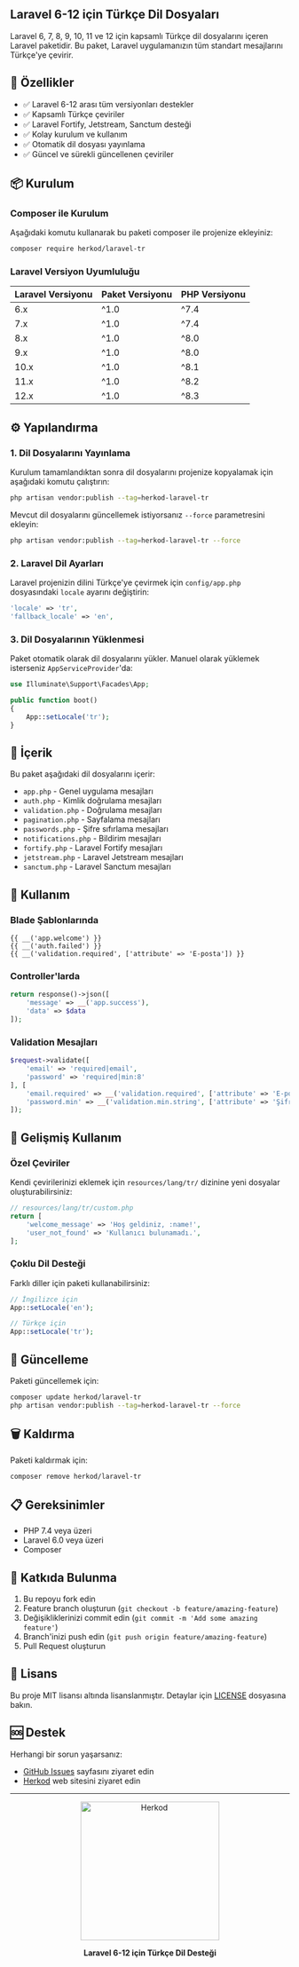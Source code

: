 ## Laravel 6-12 için Türkçe Dil Dosyaları

Laravel 6, 7, 8, 9, 10, 11 ve 12 için kapsamlı Türkçe dil dosyalarını içeren Laravel paketidir. Bu paket, Laravel uygulamanızın tüm standart mesajlarını Türkçe'ye çevirir.

## 🚀 Özellikler

- ✅ Laravel 6-12 arası tüm versiyonları destekler
- ✅ Kapsamlı Türkçe çeviriler
- ✅ Laravel Fortify, Jetstream, Sanctum desteği
- ✅ Kolay kurulum ve kullanım
- ✅ Otomatik dil dosyası yayınlama
- ✅ Güncel ve sürekli güncellenen çeviriler

## 📦 Kurulum

### Composer ile Kurulum

Aşağıdaki komutu kullanarak bu paketi composer ile projenize ekleyiniz:

```bash
composer require herkod/laravel-tr
```

### Laravel Versiyon Uyumluluğu

| Laravel Versiyonu | Paket Versiyonu | PHP Versiyonu |
|-------------------|-----------------|---------------|
| 6.x               | ^1.0            | ^7.4          |
| 7.x               | ^1.0            | ^7.4          |
| 8.x               | ^1.0            | ^8.0          |
| 9.x               | ^1.0            | ^8.0          |
| 10.x              | ^1.0            | ^8.1          |
| 11.x              | ^1.0            | ^8.2          |
| 12.x              | ^1.0            | ^8.3          |

## ⚙️ Yapılandırma

### 1. Dil Dosyalarını Yayınlama

Kurulum tamamlandıktan sonra dil dosyalarını projenize kopyalamak için aşağıdaki komutu çalıştırın:

```bash
php artisan vendor:publish --tag=herkod-laravel-tr
```

Mevcut dil dosyalarını güncellemek istiyorsanız `--force` parametresini ekleyin:

```bash
php artisan vendor:publish --tag=herkod-laravel-tr --force
```

### 2. Laravel Dil Ayarları

Laravel projenizin dilini Türkçe'ye çevirmek için `config/app.php` dosyasındaki `locale` ayarını değiştirin:

```php
'locale' => 'tr',
'fallback_locale' => 'en',
```

### 3. Dil Dosyalarının Yüklenmesi

Paket otomatik olarak dil dosyalarını yükler. Manuel olarak yüklemek isterseniz `AppServiceProvider`'da:

```php
use Illuminate\Support\Facades\App;

public function boot()
{
    App::setLocale('tr');
}
```

## 📁 İçerik

Bu paket aşağıdaki dil dosyalarını içerir:

- `app.php` - Genel uygulama mesajları
- `auth.php` - Kimlik doğrulama mesajları
- `validation.php` - Doğrulama mesajları
- `pagination.php` - Sayfalama mesajları
- `passwords.php` - Şifre sıfırlama mesajları
- `notifications.php` - Bildirim mesajları
- `fortify.php` - Laravel Fortify mesajları
- `jetstream.php` - Laravel Jetstream mesajları
- `sanctum.php` - Laravel Sanctum mesajları

## 🎯 Kullanım

### Blade Şablonlarında

```blade
{{ __('app.welcome') }}
{{ __('auth.failed') }}
{{ __('validation.required', ['attribute' => 'E-posta']) }}
```

### Controller'larda

```php
return response()->json([
    'message' => __('app.success'),
    'data' => $data
]);
```

### Validation Mesajları

```php
$request->validate([
    'email' => 'required|email',
    'password' => 'required|min:8'
], [
    'email.required' => __('validation.required', ['attribute' => 'E-posta']),
    'password.min' => __('validation.min.string', ['attribute' => 'Şifre', 'min' => 8])
]);
```

## 🔧 Gelişmiş Kullanım

### Özel Çeviriler

Kendi çevirilerinizi eklemek için `resources/lang/tr/` dizinine yeni dosyalar oluşturabilirsiniz:

```php
// resources/lang/tr/custom.php
return [
    'welcome_message' => 'Hoş geldiniz, :name!',
    'user_not_found' => 'Kullanıcı bulunamadı.',
];
```

### Çoklu Dil Desteği

Farklı diller için paketi kullanabilirsiniz:

```php
// İngilizce için
App::setLocale('en');

// Türkçe için
App::setLocale('tr');
```

## 🚀 Güncelleme

Paketi güncellemek için:

```bash
composer update herkod/laravel-tr
php artisan vendor:publish --tag=herkod-laravel-tr --force
```

## 🗑️ Kaldırma

Paketi kaldırmak için:

```bash
composer remove herkod/laravel-tr
```

## 📋 Gereksinimler

- PHP 7.4 veya üzeri
- Laravel 6.0 veya üzeri
- Composer

## 🤝 Katkıda Bulunma

1. Bu repoyu fork edin
2. Feature branch oluşturun (`git checkout -b feature/amazing-feature`)
3. Değişikliklerinizi commit edin (`git commit -m 'Add some amazing feature'`)
4. Branch'inizi push edin (`git push origin feature/amazing-feature`)
5. Pull Request oluşturun

## 📄 Lisans

Bu proje MIT lisansı altında lisanslanmıştır. Detaylar için [LICENSE](LICENSE) dosyasına bakın.

## 🆘 Destek

Herhangi bir sorun yaşarsanız:

- [GitHub Issues](https://github.com/herkod/laravel-tr/issues) sayfasını ziyaret edin
- [Herkod](https://www.herkod.com) web sitesini ziyaret edin

---

<p align="center">
  <a href="https://www.herkod.com">
    <img src="https://herkod.com/images/logo/logo.svg" width="250" alt="Herkod">
  </a>
</p>

<p align="center">
  <strong>Laravel 6-12 için Türkçe Dil Desteği</strong>
</p>